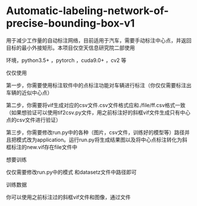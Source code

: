 # Automatic-labeling-network-of-precise-bounding-box-v1


用于减少工作量的自动标注网络，目前适用于汽车，需要手动标注中心点，并返回目标的最小外接矩形。本项目仅空天信息研究院二部使用

环境，python3.5+ ，pytorch ，cuda9.0+ ，cv2 等

仅仅使用

第一步，你需要使用标注软件中的点标注功能对车辆进行标注（你仅仅需要标注出车辆的近似中心点）

第二步，你需要将vif生成对应的csv文件.csv文件格式应和./file/ff.csv格式一致（如果想验证可以使用tif2csv.py文件，用之前标注好的斜框vif文件生成只有中心点的csv文件进行验证）

第三步，你需要修改run.py中的各种（图片，csv文件，训练好的模型等）路径并且把模式改为application。运行run.py将生成结果图以及将中心点标注转化为斜框标注的new.vif存在file文件中


想要训练

仅仅需要修改run.py中的模式 和datasetz文件中路径即可

训练数据

你可以使用之前标注过的斜框vif文件和图像，通过文件



